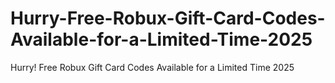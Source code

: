 # Hurry-Free-Robux-Gift-Card-Codes-Available-for-a-Limited-Time-2025
Hurry! Free Robux Gift Card Codes Available for a Limited Time 2025
